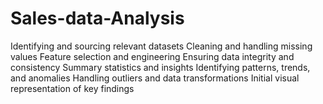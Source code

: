 # Sales-data-Analysis
Identifying and sourcing relevant datasets 
 Cleaning and handling missing values 
 Feature selection and engineering 
 Ensuring data integrity and consistency 
 Summary statistics and insights 
 Identifying patterns, trends, and anomalies 
 Handling outliers and data transformations 
 Initial visual representation of key findings
